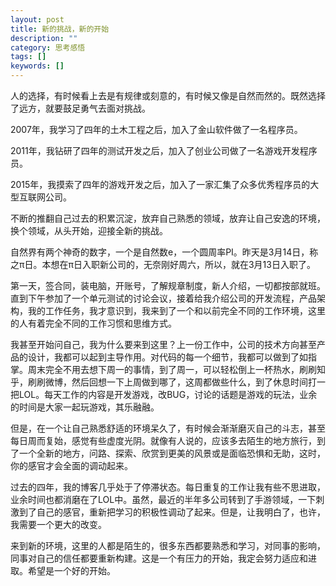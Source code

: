 ```yaml
---
layout: post
title: 新的挑战，新的开始
description: ""
category: 思考感悟
tags: []
keywords: []
---
```


人的选择，有时候看上去是有规律或刻意的，有时候又像是自然而然的。既然选择了远方，就要鼓足勇气去面对挑战。

<!-- more -->

2007年，我学习了四年的土木工程之后，加入了金山软件做了一名程序员。

2011年，我钻研了四年的测试开发之后，加入了创业公司做了一名游戏开发程序员。

2015年，我摸索了四年的游戏开发之后，加入了一家汇集了众多优秀程序员的大型互联网公司。

不断的推翻自己过去的积累沉淀，放弃自己熟悉的领域，放弃让自己安逸的环境，换个领域，从头开始，迎接全新的挑战。

自然界有两个神奇的数字，一个是自然数e，一个圆周率PI。昨天是3月14日，称之π日。本想在π日入职新公司的，无奈刚好周六，所以，就在3月13日入职了。

第一天，签合同，装电脑，开账号，了解规章制度，新人介绍，一切都按部就班。直到下午参加了一个单元测试的讨论会议，接着给我介绍公司的开发流程，产品架构，我的工作任务，我才意识到，我来到了一个和以前完全不同的工作环境，这里的人有着完全不同的工作习惯和思维方式。

我甚至开始问自己，我为什么要来到这里？上一份工作中，公司的技术方向甚至产品的设计，我都可以起到主导作用。对代码的每一个细节，我都可以做到了如指掌。周末完全不用去想下周一的事情，到了周一，可以轻松倒上一杯热水，刷刷知乎，刷刷微博，然后回想一下上周做到哪了，这周都做些什么，到了休息时间打一把LOL。每天工作的内容是开发游戏，改BUG，讨论的话题是游戏的玩法，业余的时间是大家一起玩游戏，其乐融融。

但是，在一个让自己熟悉舒适的环境呆久了，有时候会渐渐磨灭自己的斗志，甚至每日周而复始，感觉有些虚度光阴。就像有人说的，应该多去陌生的地方旅行，到了一个全新的地方，问路、探索、欣赏到更美的风景或是面临恐惧和无助，这时，你的感官才会全面的调动起来。

过去的四年，我的博客几乎处于了停滞状态。每日重复的工作让我有些不思进取，业余时间也都消磨在了LOL中。虽然，最近的半年多公司转到了手游领域，一下刺激到了自己的感官，重新把学习的积极性调动了起来。但是，让我明白了，也许，我需要一个更大的改变。

来到新的环境，这里的人都是陌生的，很多东西都要熟悉和学习，对同事的影响，同事对自己的信任都要重新构建。这是一个有压力的开始，我定会努力适应和进取。希望是一个好的开始。

